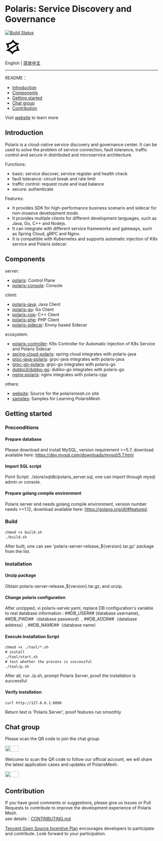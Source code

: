 # Polaris: Service Discovery and Governance

[![Build Status](https://github.com/polarismesh/polaris/actions/workflows/testing.yml/badge.svg)](https://github.com/PolarisMesh/polaris/actions/workflows/testing.yml)

<img src="logo.svg" width="10%" height="10%" />

English | [简体中文](./README-zh.md) 

---

README：

- [Introduction](#introduction)
- [Components](#components)
- [Getting started](#getting-started)
- [Chat group](#chat-group)
- [Contribution](#contribution)

Visit [website](https://polarismesh.cn) to learn more

## Introduction

Polaris is a cloud-native service discovery and governance center. It can be used to solve the problem of service connection, fault tolerance, traffic control and secure in distributed and microservice architecture.

Functions:

- basic: service discover, service register and health check
- fault tolerance: circuit break and rate limit
- traffic control: request route and load balance
- secure: authenticate

Features:

- It provides SDK for high-performance business scenario and sidecar for non-invasive development mode.
- It provides multiple clients for different development languages, such as Java, Go, C++ and Nodejs.
- It can integrate with different service frameworks and gateways, such as Spring Cloud, gRPC and Nginx.
- It is compatible with Kubernetes and supports automatic injection of K8s service and Polaris sidecar.

## Components

server:

- [polaris](https://github.com/PolarisMesh/polaris): Control Plane
- [polaris-console](https://github.com/PolarisMesh/polaris-console): Console

client:

- [polaris-java](https://github.com/PolarisMesh/polaris-java): Java Client
- [polaris-go](https://github.com/PolarisMesh/polaris-go): Go Client
- [polaris-cpp](https://github.com/PolarisMesh/polaris-cpp): C++ Client
- [polaris-php](https://github.com/polarismesh/polaris-php): PHP Client
- [polaris-sidecar](https://github.com/PolarisMesh/polaris-sidecar): Envoy based Sidecar

ecosystem:

- [polaris-controller](https://github.com/PolarisMesh/polaris-controller): K8s Controller for Automatic Injection of K8s Service and Polaris Sidecar
- [spring-cloud-polaris](https://github.com/PolarisMesh/spring-cloud-polaris): spring cloud integrates with polaris-java
- [grpc-java-polaris](https://github.com/PolarisMesh/grpc-java-polaris): grpc-java integrates with polaris-java
- [grpc-go-polaris](https://github.com/PolarisMesh/grpc-go-polaris): grpc-go integrates with polaris-go
- [dubbo3/dubbo-go](https://github.com/polarismesh/examples/tree/main/dubbo3/dubbogo): dubbo-go integrates with polaris-go
- [nginx-polaris](https://github.com/PolarisMesh/nginx-polaris): nginx integrates with polaris-cpp

others:

- [website](https://github.com/PolarisMesh/website): Source for the polarismesh.cn site
- [samples](https://github.com/PolarisMesh/samples): Samples for Learning PolarisMesh

## Getting started

### Preconditions

#### Prepare database 

Please download and install MySQL, version requirement >=5.7, download available here: 
https://dev.mysql.com/downloads/mysql/5.7.html

#### Import SQL script

Point Script: ./store/sqldb/polaris_server.sql, one can import through mysql admin or console.

#### Prepare golang compile environment

Polaris server end needs golang compile environment, version number needs >=1.12, download available here: https://golang.org/dl/#featured.

### Build

````shell script
chmod +x build.sh
./build.sh
````
After built, one can see 'polaris-server-release_${version}.tar.gz' package from the list. 

### Installation

#### Unzip package

Obtain polaris-server-release_${version}.tar.gz, and unzip.

#### Change polaris configuration

After unzipped, vi polaris-server.yaml, replace DB configuration's variable to real database information
: ##DB_USER## (database username), ##DB_PWD##（database password）, ##DB_ADDR##（database address）, ##DB_NAME##（database name）

#### Execute Installation Script

````shell script
chmod +x ./tool/*.sh
# install
./tool/start.sh
# test whether the process is successful 
./tool/p.sh
````
After all, run ./p.sh, prompt Polaris Server, proof the installation is successful 

#### Verify installation

````shell script
curl http://127.0.0.1:8090
```` 
Return text is 'Polaris Server', proof features run smoothly 

## Chat group

Please scan the QR code to join the chat group.

<img src="https://main.qcloudimg.com/raw/bff4285d70498058caa212805b83a620.jpg" width="30%" height="30%" />

Welcome to scan the QR code to follow our official account, we will share the latest application cases and updates of PolarisMesh.

<img src="https://main.qcloudimg.com/raw/e5a51696ae7c01e8bc9097fa0c7e426d.png" width="30%" height="30%" />



## Contribution

If you have good comments or suggestions, please give us Issues or Pull Requests to contribute to  improve the development experience of Polaris Mesh.
<br>see details：[CONTRIBUTING.md](./CONTRIBUTING.md)

[Tencent Open Source Incentive Plan](https://opensource.tencent.com/contribution) encourages developers to participate and contribute. Look forward to your participation.
